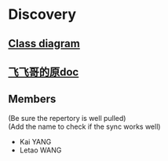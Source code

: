# Discovery

## [Class diagram](docs/class_diagram.md)

## [飞飞哥的原doc](docs/doc.md)

## Members
(Be sure the repertory is well pulled)  
(Add the name to check if the sync works well)
- Kai YANG
- Letao WANG
